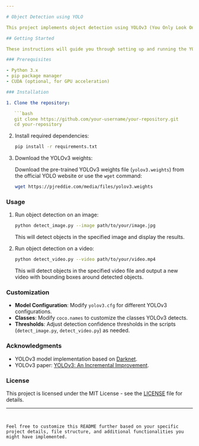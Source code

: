 ```yaml
---

# Object Detection using YOLO

This project implements object detection using YOLOv3 (You Only Look Once, version 3), a state-of-the-art real-time object detection algorithm. YOLOv3 is known for its speed and accuracy in object detection tasks.

## Getting Started

These instructions will guide you through setting up and running the YOLOv3 object detection model on your local machine.

### Prerequisites

- Python 3.x
- pip package manager
- CUDA (optional, for GPU acceleration)

### Installation

1. Clone the repository:

   ```bash
   git clone https://github.com/your-username/your-repository.git
   cd your-repository
   ```

2. Install required dependencies:

   ```bash
   pip install -r requirements.txt
   ```

3. Download the YOLOv3 weights:

   Download the pre-trained YOLOv3 weights file (`yolov3.weights`) from the official YOLO website or use the `wget` command:

   ```bash
   wget https://pjreddie.com/media/files/yolov3.weights
   ```

### Usage

1. Run object detection on an image:

   ```bash
   python detect_image.py --image path/to/your/image.jpg
   ```

   This will detect objects in the specified image and display the results.

2. Run object detection on a video:

   ```bash
   python detect_video.py --video path/to/your/video.mp4
   ```

   This will detect objects in the specified video file and output a new video with bounding boxes around detected objects.

### Customization

- **Model Configuration**: Modify `yolov3.cfg` for different YOLOv3 configurations.
- **Classes**: Modify `coco.names` to customize the classes YOLOv3 detects.
- **Thresholds**: Adjust detection confidence thresholds in the scripts (`detect_image.py`, `detect_video.py`) as needed.

### Acknowledgments

- YOLOv3 model implementation based on [Darknet](https://github.com/AlexeyAB/darknet).
- YOLOv3 paper: [YOLOv3: An Incremental Improvement](https://pjreddie.com/media/files/papers/YOLOv3.pdf).

### License

This project is licensed under the MIT License - see the [LICENSE](LICENSE) file for details.

---
```


Feel free to customize this README further based on your specific project details, file structure, and additional functionalities you might have implemented.
